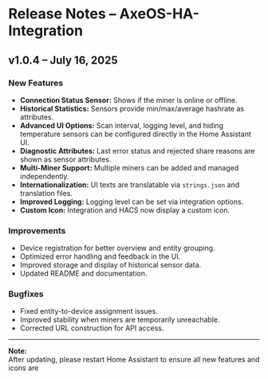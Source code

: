 # Release Notes – AxeOS-HA-Integration

## v1.0.4 – July 16, 2025

### New Features
- **Connection Status Sensor:** Shows if the miner is online or offline.
- **Historical Statistics:** Sensors provide min/max/average hashrate as attributes.
- **Advanced UI Options:** Scan interval, logging level, and hiding temperature sensors can be configured directly in the Home Assistant UI.
- **Diagnostic Attributes:** Last error status and rejected share reasons are shown as sensor attributes.
- **Multi-Miner Support:** Multiple miners can be added and managed independently.
- **Internationalization:** UI texts are translatable via `strings.json` and translation files.
- **Improved Logging:** Logging level can be set via integration options.
- **Custom Icon:** Integration and HACS now display a custom icon.

### Improvements
- Device registration for better overview and entity grouping.
- Optimized error handling and feedback in the UI.
- Improved storage and display of historical sensor data.
- Updated README and documentation.

### Bugfixes
- Fixed entity-to-device assignment issues.
- Improved stability when miners are temporarily unreachable.
- Corrected URL construction for API access.

---

**Note:**  
After updating, please restart Home Assistant to ensure all new features and icons are